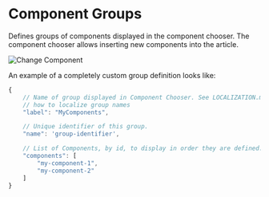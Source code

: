 # Component Groups

Defines groups of components displayed in the component chooser. The component chooser allows inserting new components into the article.

![Change Component](./images/groups.png)

An example of a completely custom group definition looks like:

```javascript
{
    // Name of group displayed in Component Chooser. See LOCALIZATION.md for information on
    // how to localize group names
    "label": "MyComponents",

    // Unique identifier of this group.
    "name": 'group-identifier',

    // List of Components, by id, to display in order they are defined.
    "components": [
        "my-component-1",
        "my-component-2"
    ]
}
```
